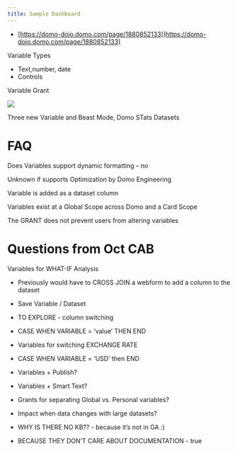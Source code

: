 ```yaml
---
title: Sample Dashboard
---
```

*   [https://domo-dojo.domo.com/page/1880852133](https://domo-dojo.domo.com/page/1880852133)

Variable Types

*   Text,number, date
*   Controls

Variable Grant

![](https://lh6.googleusercontent.com/7nAzmGrj-zkJc2y02x1-XKtsG2NqZ16sZvkgeVFmIiqwxJKYT0lHppHGzfHBTXcSJSuMwYMetBE3dRUbeU8UreflmRD5pKVtujahfq2ShBmkVDNZiOushKc8t9Mr_rV9ZgQ_i7Lsv0f0RUQaJjqfUIpPTR2q3G_6wafDbSoW6osJNFh6Y0lxZifGnFotkA)

Three new Variable and Beast Mode, Domo STats Datasets

FAQ
===

Does Variables support dynamic formatting – no

Unknown if supports Optimization by Domo Engineering

Variable is added as a dataset column

Variables exist at a Global Scope across Domo and a Card Scope

The GRANT does not prevent users from altering variables

Questions from Oct CAB
======================

Variables for WHAT-IF Analysis

*   Previously would have to CROSS JOIN a webform to add a column to the dataset
*   Save Variable / Dataset
*   TO EXPLORE - column switching

*   CASE WHEN VARIABLE = ‘value’ THEN <column name> END

*   Variables for switching EXCHANGE RATE

*   CASE WHEN VARIABLE = ‘USD’ then <usd exchange rate> END

*   Variables + Publish?
*   Variables + Smart Text?
*   Grants for separating Global vs. Personal variables?
*   Impact when data changes with large datasets?
*   WHY IS THERE NO KB?? - because it’s not in GA :)

*   BECAUSE THEY DON’T CARE ABOUT DOCUMENTATION - true
